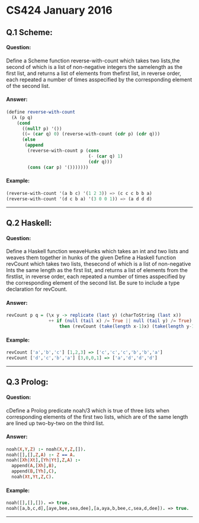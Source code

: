 # CS424 January 2016

## Q.1 Scheme:
#### Question:
Define  a  Scheme  function  reverse-with-count  which  takes  two lists,the  second  of  which  is  a  list  of  non-negative  integers  the samelength  as  the  first  list,  and  returns  a  list  of  elements  from thefirst  list,  in  reverse  order,  each  repeated  a  number  of  times asspecified by the corresponding element of the second list.

#### Answer:
``` Scheme
(define reverse-with-count
  (λ (p q)
    (cond
      ((null? p) '())
      ((= (car q) 0) (reverse-with-count (cdr p) (cdr q)))
      (else
       (append
        (reverse-with-count p (cons
                               (- (car q) 1)
                               (cdr q)))
        (cons (car p) '()))))))
```

#### Example:
``` Scheme
(reverse-with-count '(a b c) '(1 2 3)) => (c c c b b a)
(reverse-with-count '(d c b a) '(3 0 0 1)) => (a d d d)
```

---

## Q.2 Haskell:
#### Question:
Define a Haskell function weaveHunks which takes an int and two lists and weaves them together in hunks of the given Define  a  Haskell  function  revCount  which  takes  two  lists,  thesecond of which is a list of non-negative Ints the same length as the  first  list,  and  returns  a  list  of  elements  from  the  firstlist,  in reverse order, each repeated a number of times asspecified by the corresponding element of the second list. Be sure to include a type declaration for revCount.

#### Answer:
``` Haskell
revCount p q = (\x y -> replicate (last y) (charToString (last x)) 
                ++ if (null (tail x) /= True || null (tail y) /= True) 
                    then (revCount (take(length x-1)x) (take(length y-1)y)) else []) p q
```

#### Example:
``` Haskell
revCount ['a','b','c'] [1,2,3] => ['c','c','c','b','b','a']
revCount ['d','c','b','a'] [3,0,0,1] => ['a','d','d','d']
```

---
## Q.3 Prolog:
#### Question:
cDefine a Prolog predicate noah/3 which is true of three lists when corresponding  elements  of  the  first  two  lists,  which  are  of  the  same length are lined up two-by-two on the third list.

#### Answer:
``` Prolog
noah(X,Y,Z) :- noah(X,Y,Z,[]).
noah([],[],Z,A) :- Z == A.
noah([Xh|Xt],[Yh|Yt],Z,A) :-
  append(A,[Xh],B),
  append(B,[Yh],C),
  noah(Xt,Yt,Z,C).
```

#### Example:
``` Prolog
noah([],[],[]). => true.
noah([a,b,c,d],[aye,bee,sea,dee],[a,aya,b,bee,c,sea,d,dee]). => true.
```

---